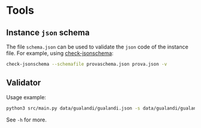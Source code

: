 <!--
SPDX-FileCopyrightText: 2024 Marco Chiarandini <marco@imada.sdu.dk>

SPDX-License-Identifier: CC-BY-4.0
-->

# Tools

## Instance `json` schema

The file `schema.json` can be used to validate the `json` code of the instance
file. For example, using
[check-jsonschema](https://github.com/python-jsonschema/check-jsonschema):

```bash
check-jsonschema --schemafile provaschema.json prova.json -v  
```

## Validator

Usage example:

```bash
python3 src/main.py data/gualandi/gualandi.json -s data/gualandi/gualandi_ransol.json 
```

See `-h` for more.
